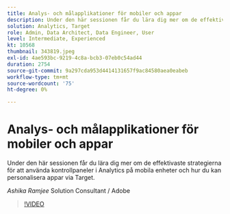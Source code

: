 ```yaml
---
title: Analys- och målapplikationer för mobiler och appar
description: Under den här sessionen får du lära dig mer om de effektivaste strategierna för att använda kontrollpaneler i Analytics på mobila enheter och hur du kan personalisera appar via Target.
solution: Analytics, Target
role: Admin, Data Architect, Data Engineer, User
level: Intermediate, Experienced
kt: 10568
thumbnail: 343819.jpeg
exl-id: 4ae593bc-9219-4c8a-bcb3-07eb0c54ad44
duration: 2754
source-git-commit: 9a297cda953d4414131657f9ac84580aea0eabeb
workflow-type: tm+mt
source-wordcount: '75'
ht-degree: 0%

---
```


# Analys- och målapplikationer för mobiler och appar

Under den här sessionen får du lära dig mer om de effektivaste strategierna för att använda kontrollpaneler i Analytics på mobila enheter och hur du kan personalisera appar via Target.

*Ashika Ramjee* Solution Consultant / Adobe

>[!VIDEO](https://video.tv.adobe.com/v/343819/?quality=12&learn=on)
